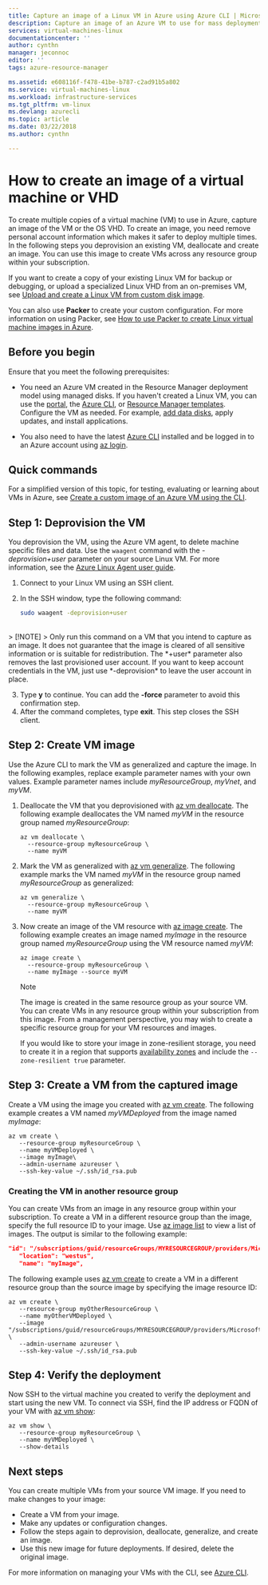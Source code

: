 ```yaml
---
title: Capture an image of a Linux VM in Azure using Azure CLI | Microsoft Docs
description: Capture an image of an Azure VM to use for mass deployments using the Azure CLI.
services: virtual-machines-linux
documentationcenter: ''
author: cynthn
manager: jeconnoc
editor: ''
tags: azure-resource-manager

ms.assetid: e608116f-f478-41be-b787-c2ad91b5a802
ms.service: virtual-machines-linux
ms.workload: infrastructure-services
ms.tgt_pltfrm: vm-linux
ms.devlang: azurecli
ms.topic: article
ms.date: 03/22/2018
ms.author: cynthn

---
```

# How to create an image of a virtual machine or VHD

<!-- generalize, image - extended version of the tutorial-->

To create multiple copies of a virtual machine (VM) to use in Azure, capture an image of the VM or the OS VHD. To create an image, you need remove personal account information which makes it safer to deploy multiple times. In the following steps you deprovision an existing VM, deallocate and create an image. You can use this image to create VMs across any resource group within your subscription.

If you want to create a copy of your existing Linux VM for backup or debugging, or upload a specialized Linux VHD from an on-premises VM, see [Upload and create a Linux VM from custom disk image](upload-vhd.md).  

You can also use **Packer** to create your custom configuration. For more information on using Packer, see [How to use Packer to create Linux virtual machine images in Azure](build-image-with-packer.md).


## Before you begin
Ensure that you meet the following prerequisites:

* You need an Azure VM created in the Resource Manager deployment model using managed disks. If you haven't created a Linux VM, you can use the [portal](quick-create-portal.md), the [Azure CLI](quick-create-cli.md), or [Resource Manager templates](create-ssh-secured-vm-from-template.md). Configure the VM as needed. For example, [add data disks](add-disk.md), apply updates, and install applications. 

* You also need to have the latest [Azure CLI](/cli/azure/install-az-cli2) installed and be logged in to an Azure account using [az login](/cli/azure/reference-index#az_login).

## Quick commands

For a simplified version of this topic, for testing, evaluating or learning about VMs in Azure, see [Create a custom image of an Azure VM using the CLI](tutorial-custom-images.md).


## Step 1: Deprovision the VM
You deprovision the VM, using the Azure VM agent, to delete machine specific files and data. Use the `waagent` command with the *-deprovision+user* parameter on your source Linux VM. For more information, see the [Azure Linux Agent user guide](../extensions/agent-linux.md).

1. Connect to your Linux VM using an SSH client.
2. In the SSH window, type the following command:
   
    ```bash
    sudo waagent -deprovision+user
    ```
<br>
   > [!NOTE]
   > Only run this command on a VM that you intend to capture as an image. It does not guarantee that the image is cleared of all sensitive information or is suitable for redistribution. The *+user* parameter also removes the last provisioned user account. If you want to keep account credentials in the VM, just use *-deprovision* to leave the user account in place.
 
3. Type **y** to continue. You can add the **-force** parameter to avoid this confirmation step.
4. After the command completes, type **exit**. This step closes the SSH client.

## Step 2: Create VM image
Use the Azure CLI to mark the VM as generalized and capture the image. In the following examples, replace example parameter names with your own values. Example parameter names include *myResourceGroup*, *myVnet*, and *myVM*.

1. Deallocate the VM that you deprovisioned with [az vm deallocate](/cli//azure/vm#deallocate). The following example deallocates the VM named *myVM* in the resource group named *myResourceGroup*:
   
    ```azurecli
    az vm deallocate \
	  --resource-group myResourceGroup \
	  --name myVM
    ```

2. Mark the VM as generalized with [az vm generalize](/cli//azure/vm#generalize). The following example marks the VM named *myVM* in the resource group named *myResourceGroup* as generalized:
   
    ```azurecli
    az vm generalize \
	  --resource-group myResourceGroup \
	  --name myVM
    ```

3. Now create an image of the VM resource with [az image create](/cli/azure/image#az_image_create). The following example creates an image named *myImage* in the resource group named *myResourceGroup* using the VM resource named *myVM*:
   
    ```azurecli
    az image create \
	  --resource-group myResourceGroup \
	  --name myImage --source myVM
    ```
   
   > [!NOTE]
   > The image is created in the same resource group as your source VM. You can create VMs in any resource group within your subscription from this image. From a management perspective, you may wish to create a specific resource group for your VM resources and images.
   >
   > If you would like to store your image in zone-resilient storage, you need to create it in a region that supports [availability zones](../../availability-zones/az-overview.md) and include the `--zone-resilient true` parameter.

## Step 3: Create a VM from the captured image
Create a VM using the image you created with [az vm create](/cli/azure/vm#az_vm_create). The following example creates a VM named *myVMDeployed* from the image named *myImage*:

```azurecli
az vm create \
   --resource-group myResourceGroup \
   --name myVMDeployed \
   --image myImage\
   --admin-username azureuser \
   --ssh-key-value ~/.ssh/id_rsa.pub
```

### Creating the VM in another resource group 

You can create VMs from an image in any resource group within your subscription. To create a VM in a different resource group than the image, specify the full resource ID to your image. Use [az image list](/cli/azure/image#az_image_list) to view a list of images. The output is similar to the following example:

```json
"id": "/subscriptions/guid/resourceGroups/MYRESOURCEGROUP/providers/Microsoft.Compute/images/myImage",
   "location": "westus",
   "name": "myImage",
```

The following example uses [az vm create](/cli/azure/vm#az_vm_create) to create a VM in a different resource group than the source image by specifying the image resource ID:

```azurecli
az vm create \
   --resource-group myOtherResourceGroup \
   --name myOtherVMDeployed \
   --image "/subscriptions/guid/resourceGroups/MYRESOURCEGROUP/providers/Microsoft.Compute/images/myImage" \
   --admin-username azureuser \
   --ssh-key-value ~/.ssh/id_rsa.pub
```


## Step 4: Verify the deployment

Now SSH to the virtual machine you created to verify the deployment and start using the new VM. To connect via SSH, find the IP address or FQDN of your VM with [az vm show](/cli/azure/vm#az_vm_show):

```azurecli
az vm show \
   --resource-group myResourceGroup \
   --name myVMDeployed \
   --show-details
```

## Next steps
You can create multiple VMs from your source VM image. If you need to make changes to your image: 

- Create a VM from your image.
- Make any updates or configuration changes.
- Follow the steps again to deprovision, deallocate, generalize, and create an image.
- Use this new image for future deployments. If desired, delete the original image.

For more information on managing your VMs with the CLI, see [Azure CLI](/cli/azure).
